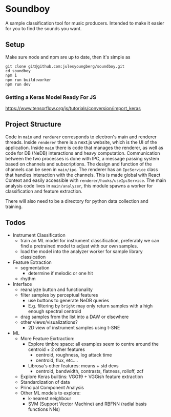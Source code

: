 # Soundboy

A sample classification tool for music producers. Intended to make it easier for you to find the sounds you want.

## Setup

Make sure node and npm are up to date, then it's simple as

```shell
git clone git@github.com:julesyoungberg/soundboy.git
cd soundboy
npm i
npm run build:worker
npm run dev
```

### Getting a Keras Model Ready For JS

https://www.tensorflow.org/js/tutorials/conversion/import_keras

## Project Structure

Code in `main` and `renderer` corresponds to electron's main and renderer threads. Inside `renderer` there is a next.js website, which is the UI of the application. Inside `main` there is code that manages the renderer, as well as code for DB (NeDB) interactions and heavy computation. Communication between the two processes is done with IPC, a message passing system based on channels and subscriptions. The design and function of the channels can be seen in `main/ipc`. The renderer has an `IpcService` class that handles interaction with the channels. This is made global with React Context and easily accessible with `renderer/hooks/useIpcService`. The main analysis code lives in `main/analyzer`, this module spawns a worker for classification and feature extraction.

There will also need to be a directory for python data collection and training.

## Todos

-   Instrument Classification
    -   train an ML model for instrument classification, preferably we can find a pretrained model to adjust with our own samples.
    -   load the model into the analyzer worker for sample library classication
-   Feature Extraction
    -   segmentation
        -   determine if melodic or one hit
    -   rhythm
-   Interface
    -   reanalyze button and functionality
    -   filter samples by perceptual features
        -   use buttons to generate NeDB queries
        -   E.g. filtering by `bright` may only return samples with a high enough spectral centroid
    -   drag samples from the list into a DAW or elsewhere
    -   other views/visualizations?
        -   2D view of instrument samples using t-SNE
-   ML
    -   More Feature Exrtraction:
        -   Explore timbre space: all examples seem to centre around the centroid + 2 other features
            -   centroid, roughness, log attack time
            -   centroid, flux, etc....
        -   Librosa's other features: means + std devs
            -   centroid, bandwidth, contrasts, flatness, rolloff, zcf
    -   Explore Keras builtins: VGG19 + VGGish feature extraction
    -   Standardization of data
    -   Principal Component Analysis
    -   Other ML models to explore:
        -   k-nearest neighbour
        -   SVM (Support Vector Machine) and RBFNN (radial basis functions NNs)

